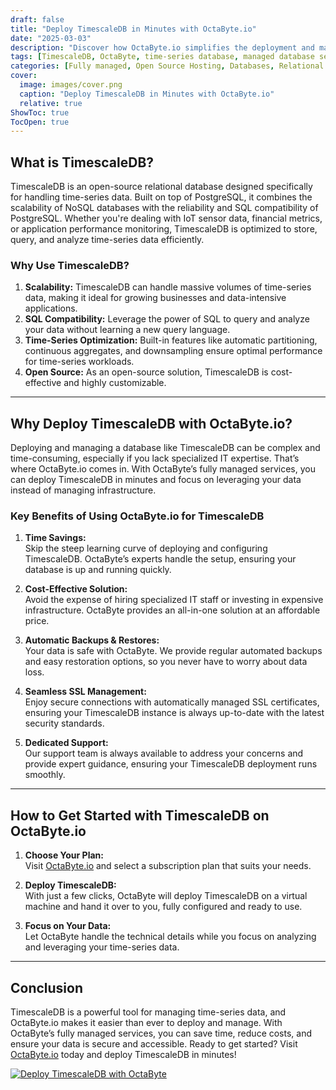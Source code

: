 ```yaml
---
draft: false
title: "Deploy TimescaleDB in Minutes with OctaByte.io"
date: "2025-03-03"
description: "Discover how OctaByte.io simplifies the deployment and management of TimescaleDB, a powerful time-series database, saving you time, effort, and resources. Learn why TimescaleDB is a game-changer for handling time-series data and how OctaByte’s fully managed services make it easier than ever to get started."
tags: [TimescaleDB, OctaByte, time-series database, managed database services, deploy TimescaleDB, open-source software, managed IT services, database management, automated backups, SSL management, cost-effective database solutions]
categories: [Fully managed, Open Source Hosting, Databases, Relational Databases, Specialized Databases]
cover:
  image: images/cover.png
  caption: "Deploy TimescaleDB in Minutes with OctaByte.io"
  relative: true
ShowToc: true
TocOpen: true
---
```



## What is TimescaleDB?

TimescaleDB is an open-source relational database designed specifically for handling time-series data. Built on top of PostgreSQL, it combines the scalability of NoSQL databases with the reliability and SQL compatibility of PostgreSQL. Whether you're dealing with IoT sensor data, financial metrics, or application performance monitoring, TimescaleDB is optimized to store, query, and analyze time-series data efficiently.

### Why Use TimescaleDB?

1. **Scalability:** TimescaleDB can handle massive volumes of time-series data, making it ideal for growing businesses and data-intensive applications.
2. **SQL Compatibility:** Leverage the power of SQL to query and analyze your data without learning a new query language.
3. **Time-Series Optimization:** Built-in features like automatic partitioning, continuous aggregates, and downsampling ensure optimal performance for time-series workloads.
4. **Open Source:** As an open-source solution, TimescaleDB is cost-effective and highly customizable.

---

## Why Deploy TimescaleDB with OctaByte.io?

Deploying and managing a database like TimescaleDB can be complex and time-consuming, especially if you lack specialized IT expertise. That’s where OctaByte.io comes in. With OctaByte’s fully managed services, you can deploy TimescaleDB in minutes and focus on leveraging your data instead of managing infrastructure.

### Key Benefits of Using OctaByte.io for TimescaleDB

1. **Time Savings:**  
   Skip the steep learning curve of deploying and configuring TimescaleDB. OctaByte’s experts handle the setup, ensuring your database is up and running quickly.

2. **Cost-Effective Solution:**  
   Avoid the expense of hiring specialized IT staff or investing in expensive infrastructure. OctaByte provides an all-in-one solution at an affordable price.

3. **Automatic Backups & Restores:**  
   Your data is safe with OctaByte. We provide regular automated backups and easy restoration options, so you never have to worry about data loss.

4. **Seamless SSL Management:**  
   Enjoy secure connections with automatically managed SSL certificates, ensuring your TimescaleDB instance is always up-to-date with the latest security standards.

5. **Dedicated Support:**  
   Our support team is always available to address your concerns and provide expert guidance, ensuring your TimescaleDB deployment runs smoothly.

---

## How to Get Started with TimescaleDB on OctaByte.io

1. **Choose Your Plan:**  
   Visit [OctaByte.io](https://octabyte.io) and select a subscription plan that suits your needs.

2. **Deploy TimescaleDB:**  
   With just a few clicks, OctaByte will deploy TimescaleDB on a virtual machine and hand it over to you, fully configured and ready to use.

3. **Focus on Your Data:**  
   Let OctaByte handle the technical details while you focus on analyzing and leveraging your time-series data.

---

## Conclusion

TimescaleDB is a powerful tool for managing time-series data, and OctaByte.io makes it easier than ever to deploy and manage. With OctaByte’s fully managed services, you can save time, reduce costs, and ensure your data is secure and accessible. Ready to get started? Visit [OctaByte.io](https://octabyte.io) today and deploy TimescaleDB in minutes!

[![Deploy TimescaleDB with OctaByte](/images/deploy-on-octabyte.png)](https://octabyte.io/fully-managed-open-source-services/databases/relational-databases/timescaledb)